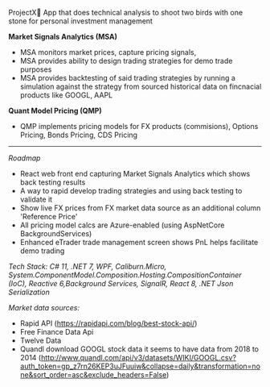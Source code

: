 ProjectX🌊 App that does technical analysis to shoot two birds with one stone for personal investment management

**Market Signals Analytics (MSA)**
* MSA monitors market prices, capture pricing signals,
* MSA provides ability to design trading strategies for demo trade purposes
* MSA provides backtesting of said trading strategies by running a simulation against the strategy from sourced historical data on fincnacial products like GOOGL, AAPL

**Quant Model Pricing (QMP)** 		
* QMP implements pricing models for FX products (commisions), Options Pricing, Bonds Pricing, CDS Pricing
------------------------------------------------------------------------------------------------------------------------------------------------------------------------

_Roadmap_
* React web front end capturing Market Signals Analytics which shows back testing results
* A way to rapid develop trading strategies and using back testing to validate it
* Show live FX prices from FX market data source as an additional column 'Reference Price'
* All pricing model calcs are Azure-enabled (using AspNetCore BackgroundServices)
* Enhanced eTrader trade management screen shows PnL helps facilitate demo trading

_Tech Stack: C# 11, .NET 7, WPF, Caliburn.Micro, System.ComponentModel.Composition.Hosting.CompositionContainer (IoC), Reactive 6,Background Services, SignalR, React 8, .NET Json Serialization_
  
_Market data sources:_
* Rapid API (https://rapidapi.com/blog/best-stock-api/)
* Free Finance Data Api
* Twelve Data
* Quandl download GOOGL stock data it seems to have data from 2018 to 2014 (http://www.quandl.com/api/v3/datasets/WIKI/GOOGL.csv?auth_token=gp_z7rn26KEP3uJFuuiw&collapse=daily&transformation=none&sort_order=asc&exclude_headers=False)
